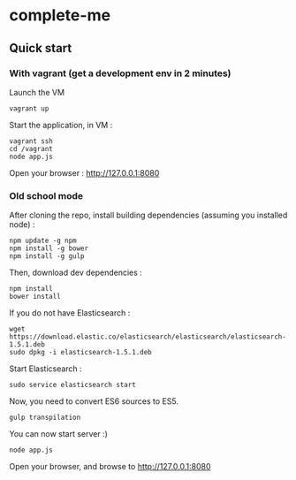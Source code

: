# complete-me

## Quick start

### With vagrant (get a development env in 2 minutes)

Launch the VM

    vagrant up

Start the application, in VM :

    vagrant ssh
    cd /vagrant
    node app.js

Open your browser : http://127.0.0.1:8080

### Old school mode

After cloning the repo, install building dependencies (assuming you installed node) :

    npm update -g npm
    npm install -g bower
    npm install -g gulp

Then, download dev dependencies :

    npm install
    bower install

If you do not have Elasticsearch :

    wget https://download.elastic.co/elasticsearch/elasticsearch/elasticsearch-1.5.1.deb
    sudo dpkg -i elasticsearch-1.5.1.deb

Start Elasticsearch :
    
    sudo service elasticsearch start    

Now, you need to convert ES6 sources to ES5.

    gulp transpilation

You can now start server :)

    node app.js

Open your browser, and browse to http://127.0.0.1:8080

